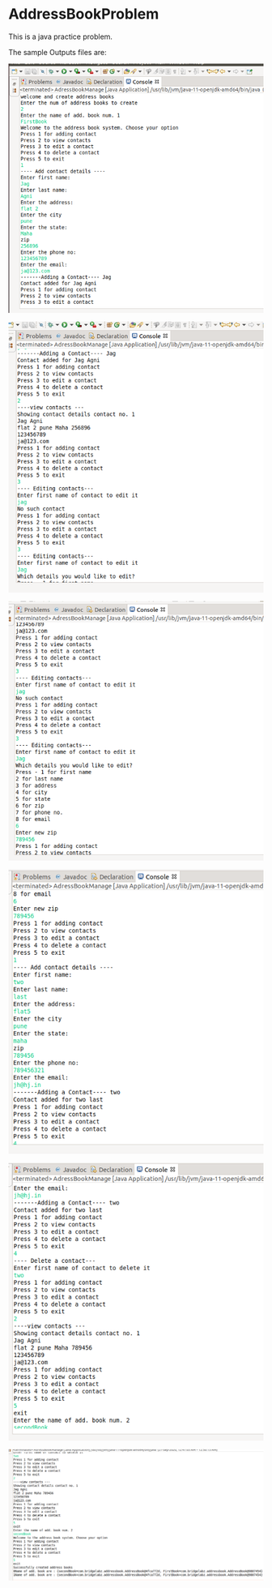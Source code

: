 # AddressBookProblem
This is a java practice problem.

The sample Outputs files are:

![first o/p file](https://github.com/jagriti04/AddressBookProblem/blob/master/outputImages/Outcput1.png)

![2 o/p file](https://github.com/jagriti04/AddressBookProblem/blob/master/outputImages/Output2.png)

![3 o/p file](https://github.com/jagriti04/AddressBookProblem/blob/master/outputImages/Output3.png)

![4 o/p file](https://github.com/jagriti04/AddressBookProblem/blob/master/outputImages/Output4.png)

![5 o/p file](https://github.com/jagriti04/AddressBookProblem/blob/master/outputImages/Output5.png)

![6 o/p file](https://github.com/jagriti04/AddressBookProblem/blob/master/outputImages/Output6.png)
